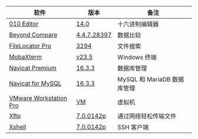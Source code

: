 | 软件                                                                              | 版本                                                                                                                                      | 备注                        |
| --------------------------------------------------------------------------------- | ----------------------------------------------------------------------------------------------------------------------------------------- | --------------------------- |
| [010 Editor](https://www.sweetscape.com/010editor/)                               | [14.0](https://github.com/testpatch/APP-Windows/releases/download/010Editor_14.0/010Editor_14.0.7z)                                       | 十六进制编辑器              |
| [Beyond Compare](https://www.scootersoftware.com/)                                | [4.4.7.28397](https://github.com/testpatch/APP-Windows/releases/download/BCompare-zh-4.4.7.28397/BCompare-zh-4.4.7.28397.7z)              | 数据比较                    |
| [FileLocator Pro](https://www.mythicsoft.com/filelocatorpro/)                     | [3294](https://github.com/testpatch/APP-Windows/releases/download/filelocator_3294/filelocator_3294.7z)                                   | 文件搜索                    |
| [MobaXterm](https://mobaxterm.mobatek.net/)                                       | [v23.5](https://github.com/testpatch/APP-Windows/releases/download/MobaXterm_v23.5/MobaXterm_v23.5.7z)                                    | Windows 终端                |
| [Navicat Premium](https://www.navicat.com.cn/products/navicat-premium)            | [16.3.3](https://github.com/testpatch/APP-Windows/releases/download/navicat163_premium_cs_x64_16.3.3/navicat163_premium_cs_x64_16.3.3.7z) | 数据库管理                  |
| [Navicat for MySQL](https://www.navicat.com.cn/products/navicat-for-mysql)        | [16.3.3](https://github.com/testpatch/APP-Windows/releases/download/navicat163_mysql_cs_x64_16.3.3/navicat163_mysql_cs_x64_16.3.3.7z)     | MySQL 和 MariaDB 数据库管理 |
| [VMware Workstation Pro](https://www.vmware.com/cn/products/workstation-pro.html) | [VM](https://github.com/testpatch/APP-Windows/releases/download/VMwareWorkstationPro/VMware.Workstation.Pro.7z)                           | 虚拟机                      |
| [Xftp](https://www.netsarang.com/en/free-for-home-school/)                        | [7.0.0142p](https://github.com/testpatch/APP-Windows/releases/download/Xftp-7.0.0142p/Xftp-7.0.0142p.7z)                                  | 通过网络轻松传输文件        |
| [Xshell](https://www.netsarang.com/en/free-for-home-school/)                      | [7.0.0142p](https://github.com/testpatch/APP-Windows/releases/download/Xshell-7.0.0142p/Xshell-7.0.0142p.7z)                              | SSH 客户端                  |

